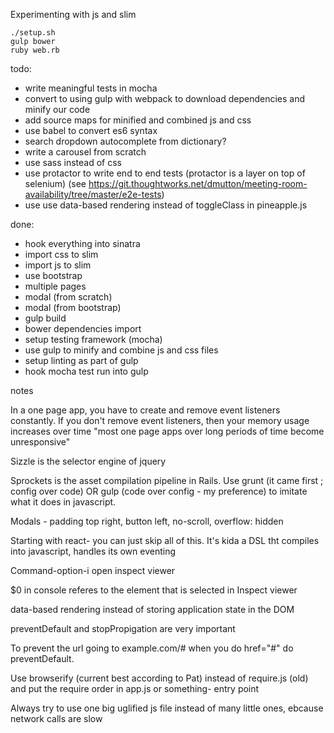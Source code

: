Experimenting with js and slim

````
./setup.sh
gulp bower
ruby web.rb
````

todo:

- write meaningful tests in mocha
- convert to using gulp with webpack to download dependencies and minify our code
- add source maps for minified and combined js and css
- use babel to convert es6 syntax
- search dropdown autocomplete from dictionary?
- write a carousel from scratch
- use sass instead of css
- use protactor to write end to end tests (protactor is a layer on top of selenium) (see https://git.thoughtworks.net/dmutton/meeting-room-availability/tree/master/e2e-tests)
- use use data-based rendering instead of toggleClass in pineapple.js

done:

- hook everything into sinatra
- import css to slim
- import js to slim
- use bootstrap
- multiple pages
- modal (from scratch)
- modal (from bootstrap)
- gulp build
- bower dependencies import
- setup testing framework (mocha)
- use gulp to minify and combine js and css files
- setup linting as part of gulp
- hook mocha test run into gulp

notes

In a one page app, you have to create and remove event listeners constantly. If you don't remove event listeners, then your memory usage increases over time "most one page apps over long periods of time become unresponsive"

Sizzle is the selector engine of jquery

Sprockets is the asset compilation pipeline in Rails. Use grunt (it came first ; config over code) OR gulp (code over config - my preference) to imitate what it does in javascript.

Modals - padding top right, button left, no-scroll, overflow: hidden

Starting with react- you can just skip all of this. It's kida a DSL tht compiles into javascript, handles its own eventing

Command-option-i open inspect viewer

$0 in console referes to the element that is selected in Inspect viewer

data-based rendering instead of storing application state in the DOM

preventDefault and stopPropigation are very important

To prevent the url going to example.com/# when you do href="#" do preventDefault.

Use browserify (current best according to Pat) instead of require.js (old) and put the require order in app.js or something- entry point

Always try to use one big uglified js file instead of many little ones, ebcause network calls are slow
